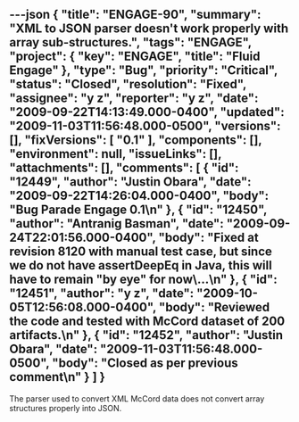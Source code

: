 ---json
{
  "title": "ENGAGE-90",
  "summary": "XML to JSON parser doesn't work properly with array sub-structures.",
  "tags": "ENGAGE",
  "project": {
    "key": "ENGAGE",
    "title": "Fluid Engage"
  },
  "type": "Bug",
  "priority": "Critical",
  "status": "Closed",
  "resolution": "Fixed",
  "assignee": "y z",
  "reporter": "y z",
  "date": "2009-09-22T14:13:49.000-0400",
  "updated": "2009-11-03T11:56:48.000-0500",
  "versions": [],
  "fixVersions": [
    "0.1"
  ],
  "components": [],
  "environment": null,
  "issueLinks": [],
  "attachments": [],
  "comments": [
    {
      "id": "12449",
      "author": "Justin Obara",
      "date": "2009-09-22T14:26:04.000-0400",
      "body": "Bug Parade Engage 0.1\n"
    },
    {
      "id": "12450",
      "author": "Antranig Basman",
      "date": "2009-09-24T22:01:56.000-0400",
      "body": "Fixed at revision 8120 with manual test case, but since we do not have assertDeepEq in Java, this will have to remain \"by eye\" for now\\...\n"
    },
    {
      "id": "12451",
      "author": "y z",
      "date": "2009-10-05T12:56:08.000-0400",
      "body": "Reviewed the code and tested with McCord dataset of 200 artifacts.\n"
    },
    {
      "id": "12452",
      "author": "Justin Obara",
      "date": "2009-11-03T11:56:48.000-0500",
      "body": "Closed as per previous comment\n"
    }
  ]
}
---
The parser used to convert XML McCord data does not convert array structures properly into JSON.&#x20;

        